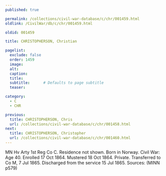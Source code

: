 ```yaml
---
published: true

permalink: /collections/civil-war-database/c/chr/001459.html
oldlink: /CivilWar/db/c/chr/001459.html

oldid: 001459

title: CHRISTOPHERSON, Christian

pagelist:
  exclude: false
  order: 1459
  image: 
  alt:
  caption:
  title:
  subtitle:      # Defaults to page subtitle
  teaser:

category: 
  - C 
  - CHR

previous:
  title: CHRISTOPHERSON, Chris
  url: /collections/civil-war-database/c/chr/001458.html  
next:
  title: CHRISTOPHERSON, Christopher
  url: /collections/civil-war-database/c/chr/001460.html   
---
```

MN Hv Arty 1st Reg Co C. Residence not shown. Born in Norway. Civil War: Age 40. Enrolled 17 Oct 1864. Mustered 18 Oct 1864. Private. Transferred to Co M, 7 Jul 1865. Discharged from the service 15 Jul 1865. Sources: (MINN p579)